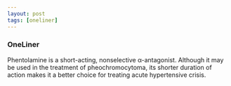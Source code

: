 ```yaml
---
layout: post
tags: [oneliner]
---
```



### OneLiner

Phentolamine is a short-acting, nonselective α-antagonist. Although it may be used in the treatment of pheochromocytoma, its shorter duration of action makes it a better choice for treating acute hypertensive crisis.
